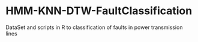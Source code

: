 # HMM-KNN-DTW-FaultClassification
DataSet and scripts in R to classification of faults in power transmission lines
